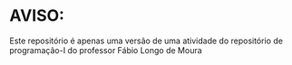 # AVISO:

Este repositório é apenas uma versão de uma atividade do repositório de programação-I do professor Fábio Longo de Moura
